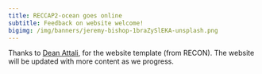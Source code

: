 ```yaml
---
title: RECCAP2-ocean goes online
subtitle: Feedback on website welcome!
bigimg: /img/banners/jeremy-bishop-1braZySlEKA-unsplash.png
---
```


Thanks to [Dean Attali](http://deanattali.com), for the website template (from RECON). The website will be updated with more content as we progress.
